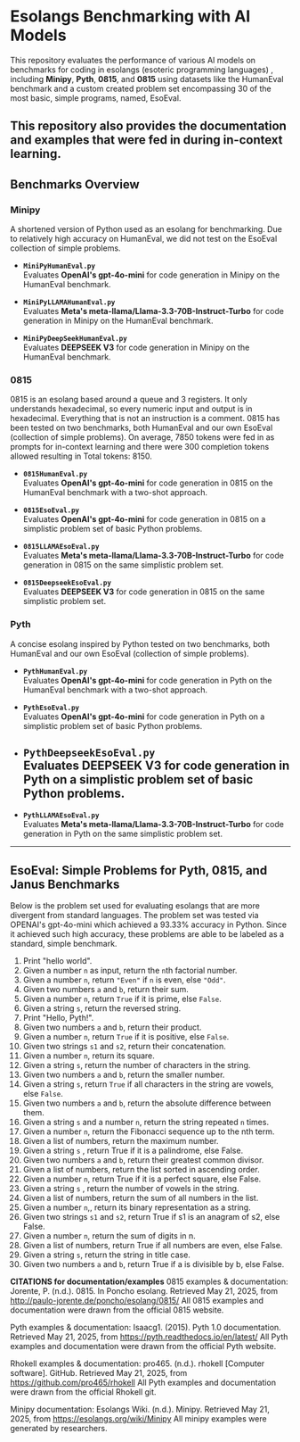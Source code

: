 # Esolangs Benchmarking with AI Models

This repository evaluates the performance of various AI models on benchmarks for coding in esolangs (esoteric programming languages) , including **Minipy**, **Pyth**, **0815**, and **0815** using datasets like the HumanEval benchmark and a custom created problem set encompassing 30 of the most basic, simple programs, named, EsoEval.

This repository also provides the documentation and examples that were fed in during in-context learning. 
---

## Benchmarks Overview

### Minipy
A shortened version of Python used as an esolang for benchmarking. Due to relatively high accuracy on HumanEval, we did not test on the EsoEval collection of simple problems.  

- **`MiniPyHumanEval.py`**  
  Evaluates **OpenAI's gpt-4o-mini** for code generation in Minipy on the HumanEval benchmark.  

- **`MiniPyLLAMAHumanEval.py`**  
  Evaluates **Meta's meta-llama/Llama-3.3-70B-Instruct-Turbo** for code generation in Minipy on the HumanEval benchmark.  

- **`MiniPyDeepSeekHumanEval.py`**  
  Evaluates **DEEPSEEK V3** for code generation in Minipy on the HumanEval benchmark.  


### 0815
0815 is an esolang based around a queue and 3 registers. It only understands hexadecimal, so every numeric input and output is in hexadecimal. Everything that is not an instruction is a comment. 0815 has been tested on two benchmarks, both HumanEval and our own EsoEval (collection of simple problems). On average, 7850 tokens were fed in as prompts for in-context learning and there were 300 completion tokens allowed resulting in Total tokens: 8150. 

- **`0815HumanEval.py`**  
  Evaluates **OpenAI's gpt-4o-mini** for code generation in 0815 on the HumanEval benchmark with a two-shot approach.  

- **`0815EsoEval.py`**  
  Evaluates **OpenAI's gpt-4o-mini** for code generation in 0815 on a simplistic problem set of basic Python problems.  

- **`0815LLAMAEsoEval.py`**  
  Evaluates **Meta's meta-llama/Llama-3.3-70B-Instruct-Turbo** for code generation in 0815 on the same simplistic problem set.
  
- **`0815DeepseekEsoEval.py`**  
  Evaluates **DEEPSEEK V3** for code generation in 0815 on the same simplistic problem set.

  

### Pyth
A concise esolang inspired by Python tested on two benchmarks, both HumanEval and our own EsoEval (collection of simple problems).

- **`PythHumanEval.py`**  
  Evaluates **OpenAI's gpt-4o-mini** for code generation in Pyth on the HumanEval benchmark with a two-shot approach.  

- **`PythEsoEval.py`**  
  Evaluates **OpenAI's gpt-4o-mini** for code generation in Pyth on a simplistic problem set of basic Python problems.  

- **`PythDeepseekEsoEval.py`**  
  Evaluates **DEEPSEEK V3**  for code generation in Pyth on a simplistic problem set of basic Python problems.  
  - 
- **`PythLLAMAEsoEval.py`**  
  Evaluates **Meta's meta-llama/Llama-3.3-70B-Instruct-Turbo** for code generation in Pyth on the same simplistic problem set.

---

## EsoEval: Simple Problems for Pyth, 0815, and Janus Benchmarks

Below is the problem set used for evaluating esolangs that are more divergent from standard languages. The problem set was tested via OPENAI's gpt-4o-mini which achieved a 93.33% accuracy in Python. Since it achieved such high accuracy, these problems are able to be labeled as a standard, simple benchmark. 

1. Print "hello world".
2. Given a number `n` as input, return the `n`th factorial number.
3. Given a number `n`, return `"Even"` if `n` is even, else `"Odd"`.
4. Given two numbers `a` and `b`, return their sum.
5. Given a number `n`, return `True` if it is prime, else `False`.
6. Given a string `s`, return the reversed string.
7. Print "Hello, Pyth!".
8. Given two numbers `a` and `b`, return their product.
9. Given a number `n`, return `True` if it is positive, else `False`.
10. Given two strings `s1` and `s2`, return their concatenation.
11. Given a number `n`, return its square.
12. Given a string `s`, return the number of characters in the string.
13. Given two numbers `a` and `b`, return the smaller number.
14. Given a string `s`, return `True` if all characters in the string are vowels, else `False`.
15. Given two numbers `a` and `b`, return the absolute difference between them.
16. Given a string `s` and a number `n`, return the string repeated `n` times.
17. Given a number `n`, return the Fibonacci sequence up to the nth term.
18. Given a list of numbers, return the maximum number.
19. Given a string `s` , return True if it is a palindrome, else False.
20. Given two numbers `a` and `b`, return their greatest common divisor.
21. Given a list of numbers, return the list sorted in ascending order.
22. Given a number `n`, return True if it is a perfect square, else False.
23. Given a string  `s` , return the number of vowels in the string.
24. Given a list of numbers, return the sum of all numbers in the list.
25. Given a number `n`,, return its binary representation as a string.
26. Given two strings `s1` and `s2`, return True if s1 is an anagram of s2, else False.
27. Given a number `n`, return the sum of digits in n.
28. Given a list of numbers, return True if all numbers are even, else False.
29. Given a string `s`, return the string in title case.
30. Given two numbers  `a` and `b`, return True if a is divisible by b, else False.

**CITATIONS for documentation/examples**
0815 examples & documentation:
Jorente, P. (n.d.). 0815. In Poncho esolang. Retrieved May 21, 2025, from http://paulo-jorente.de/poncho/esolang/0815/
All 0815 examples and documentation were drawn from the official 0815 website. 

Pyth examples & documentation:
Isaacg1. (2015). Pyth 1.0 documentation. Retrieved May 21, 2025, from https://pyth.readthedocs.io/en/latest/
All Pyth examples and documentation were drawn from the official Pyth website. 

Rhokell examples & documentation:
pro465. (n.d.). rhokell [Computer software]. GitHub. Retrieved May 21, 2025, from https://github.com/pro465/rhokell
All Pyth examples and documentation were drawn from the official Rhokell git.

Minipy documentation:
Esolangs Wiki. (n.d.). Minipy. Retrieved May 21, 2025, from https://esolangs.org/wiki/Minipy
All minipy examples were generated by researchers. 
